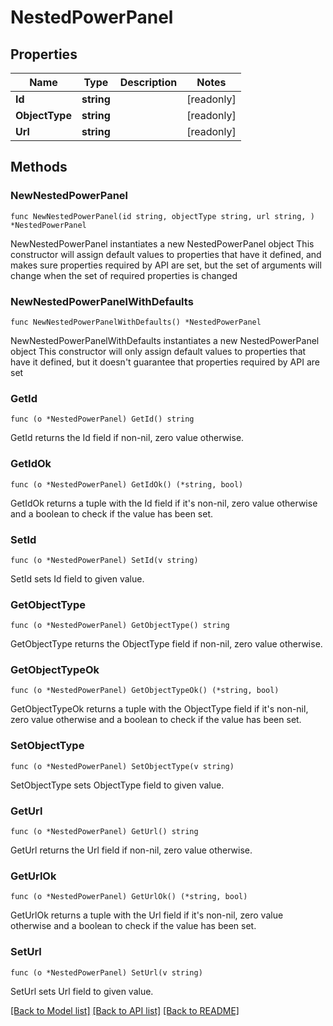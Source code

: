 # NestedPowerPanel

## Properties

Name | Type | Description | Notes
------------ | ------------- | ------------- | -------------
**Id** | **string** |  | [readonly] 
**ObjectType** | **string** |  | [readonly] 
**Url** | **string** |  | [readonly] 

## Methods

### NewNestedPowerPanel

`func NewNestedPowerPanel(id string, objectType string, url string, ) *NestedPowerPanel`

NewNestedPowerPanel instantiates a new NestedPowerPanel object
This constructor will assign default values to properties that have it defined,
and makes sure properties required by API are set, but the set of arguments
will change when the set of required properties is changed

### NewNestedPowerPanelWithDefaults

`func NewNestedPowerPanelWithDefaults() *NestedPowerPanel`

NewNestedPowerPanelWithDefaults instantiates a new NestedPowerPanel object
This constructor will only assign default values to properties that have it defined,
but it doesn't guarantee that properties required by API are set

### GetId

`func (o *NestedPowerPanel) GetId() string`

GetId returns the Id field if non-nil, zero value otherwise.

### GetIdOk

`func (o *NestedPowerPanel) GetIdOk() (*string, bool)`

GetIdOk returns a tuple with the Id field if it's non-nil, zero value otherwise
and a boolean to check if the value has been set.

### SetId

`func (o *NestedPowerPanel) SetId(v string)`

SetId sets Id field to given value.


### GetObjectType

`func (o *NestedPowerPanel) GetObjectType() string`

GetObjectType returns the ObjectType field if non-nil, zero value otherwise.

### GetObjectTypeOk

`func (o *NestedPowerPanel) GetObjectTypeOk() (*string, bool)`

GetObjectTypeOk returns a tuple with the ObjectType field if it's non-nil, zero value otherwise
and a boolean to check if the value has been set.

### SetObjectType

`func (o *NestedPowerPanel) SetObjectType(v string)`

SetObjectType sets ObjectType field to given value.


### GetUrl

`func (o *NestedPowerPanel) GetUrl() string`

GetUrl returns the Url field if non-nil, zero value otherwise.

### GetUrlOk

`func (o *NestedPowerPanel) GetUrlOk() (*string, bool)`

GetUrlOk returns a tuple with the Url field if it's non-nil, zero value otherwise
and a boolean to check if the value has been set.

### SetUrl

`func (o *NestedPowerPanel) SetUrl(v string)`

SetUrl sets Url field to given value.



[[Back to Model list]](../README.md#documentation-for-models) [[Back to API list]](../README.md#documentation-for-api-endpoints) [[Back to README]](../README.md)


